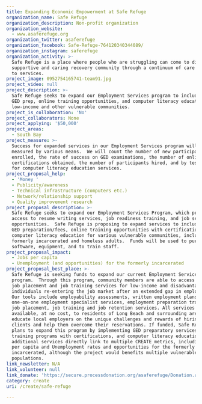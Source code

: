 ```yaml
---
title: Expanding Economic Empowerment at Safe Refuge
organization_name: Safe Refuge
organization_description: Non-profit organization
organization_website:
  - www.asaferefuge.org
organization_twitter: asaferefuge
organization_facebook: Safe-Refuge-764120340344089/
organization_instagram: saferefuge
organization_activity: >-
  Safe Refuge is a place where people who are struggling can come to discover a
  supportive and caring recovery community through a continuum of care approach
  to services.
project_image: 0952754165741-team91.jpg
project_video: null
project_description: >-
  Safe Refuge seeks to expand our Employment Services program to include online
  GED prep, online training opportunities, and computer literacy education for
  low-income and other vulnerable communities.
project_is_collaboration: 'No'
project_collaborators: None
project_applying: '$50,000'
project_areas:
  - South Bay
project_measure: >-
  Success for expanded services in our Employment Services program will be
  measured by various means.  We will count the number of new participants
  enrolled, the rate of success on GED examinations, the number of online
  certifications obtained, the number of participants hired, and by test results
  for computer literacy education services.
project_proposal_help:
  - 'Money '
  - Publicity/awareness
  - Technical infrastructure (computers etc.)
  - Network/relationship support
  - Quality improvement research
project_proposal_description: >-
  Safe Refuge seeks to expand our Employment Services Program, which provides
  access to resume writing services, job readiness training, and job search
  opportunities.  Safe Refuge is proposing to expand services to include online
  GED preparation/fees, online training opportunities with certifications, and
  computer literacy education for various vulnerable communities, including the
  formerly incarcerated and homeless adults.  Funds will be used to purchase
  software, equipment, and to train staff.
project_proposal_impact:
  - Jobs per capita
  - Unemployment (and opportunities) for the formerly incarcerated
project_proposal_best_place: >-
  Safe Refuge is seeking funds to expand our current Employment Services
  program.  Through this program, community members are able to access on-site
  job placement and job training services for low-income and disadvantaged
  individuals re-entering the job market after an extended gap in employment.
  Our tools include employability assessments, written employment plans,
  one-on-one employment specialist services, employment preparation training,
  job placement, job training and job retention services. All services are
  available, at no cost, to residents of Long Beach and surrounding areas. We
  educate local employers on the unique challenges and rewards of hiring our
  clients and help them overcome their reservations. If funded, Safe Refuge
  plans to expand this program by implementing GED preparatory services, online
  training programs with certifications, and computer literacy education.  These
  additional services directly link to multiple CREATE metrics, including Jobs
  per capita and Unemployment rates and opportunities for the formerly
  incarcerated, although the project would benefits multiple vulnerable
  populations.
link_newsletter: N/A
link_volunteer: null
link_donate: 'https://secure.processdonation.org/asaferefuge/Donation.aspx'
category: create
uri: /create/safe-refuge

---
```

